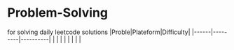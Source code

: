 # Problem-Solving
for solving daily leetcode solutions
|Proble|Plateform|Difficulty|
|------|---------|----------|
|      |         |          | 
|      |         |          |
